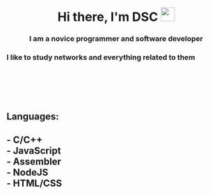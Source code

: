 <h1 align="center">
	Hi there, I'm DSC 
	<img src="https://github.com/blackcater/blackcater/raw/main/images/Hi.gif" height="32"/>
</h1>
<h3 align="center">I am a novice programmer and software developer</h3>

<h3>I like to study networks and everything related to them</h3><br>
<br><br><br>

<h2 style="margin-bottom: 0px"> Languages: <h2>
- C/C++ <br>
- JavaScript <br> 
- Assembler <br>
- NodeJS <br>
- HTML/CSS <br>
